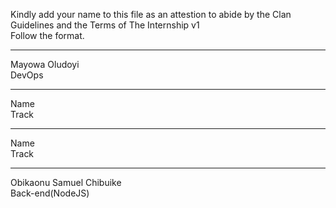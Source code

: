 Kindly add your name to this file as an attestion to abide by the Clan Guidelines and the Terms of The Internship v1
<br/> Follow the format.<br/> 
___
Mayowa Oludoyi <br/>
DevOps
___
Name <br/>
Track
___
Name <br/>
Track

___
Obikaonu Samuel Chibuike<br/>
Back-end(NodeJS)
